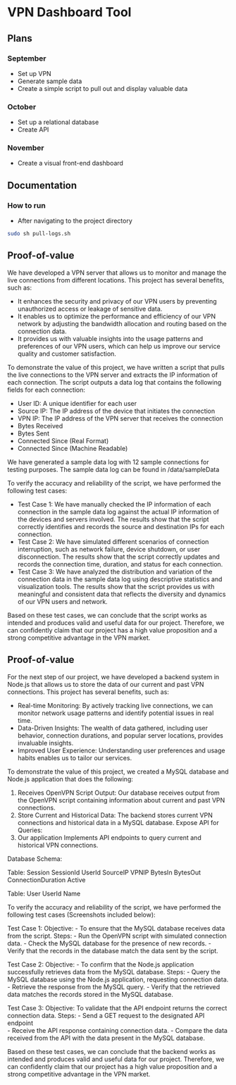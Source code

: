 # VPN Dashboard Tool

## Plans

### September

- Set up VPN
- Generate sample data
- Create a simple script to pull out and display valuable data

### October

- Set up a relational database
- Create API

### November

- Create a visual front-end dashboard


## Documentation

### How to run
- After navigating to the project directory
``` sh
sudo sh pull-logs.sh
```

## Proof-of-value 

We have developed a VPN server that allows us to monitor and manage the live connections from different locations. This project has several benefits, such as:

- It enhances the security and privacy of our VPN users by preventing unauthorized access or leakage of sensitive data.
- It enables us to optimize the performance and efficiency of our VPN network by adjusting the bandwidth allocation and routing based on the connection data.
- It provides us with valuable insights into the usage patterns and preferences of our VPN users, which can help us improve our service quality and customer satisfaction.

To demonstrate the value of this project, we have written a script that pulls the live connections to the VPN server and extracts the IP information of each connection. The script outputs a data log that contains the following fields for each connection:

- User ID: A unique identifier for each user
- Source IP: The IP address of the device that initiates the connection
- VPN IP: The IP address of the VPN server that receives the connection
- Bytes Received
- Bytes Sent
- Connected Since (Real Format)
- Connected Since (Machine Readable)

We have generated a sample data log with 12 sample connections for testing purposes. The sample data log can be found in /data/sampleData

To verify the accuracy and reliability of the script, we have performed the following test cases:

- Test Case 1: We have manually checked the IP information of each connection in the sample data log against the actual IP information of the devices and servers involved. The results show that the script correctly identifies and records the source and destination IPs for each connection.
- Test Case 2: We have simulated different scenarios of connection interruption, such as network failure, device shutdown, or user disconnection. The results show that the script correctly updates and records the connection time, duration, and status for each connection.
- Test Case 3: We have analyzed the distribution and variation of the connection data in the sample data log using descriptive statistics and visualization tools. The results show that the script provides us with meaningful and consistent data that reflects the diversity and dynamics of our VPN users and network.

Based on these test cases, we can conclude that the script works as intended and produces valid and useful data for our project. Therefore, we can confidently claim that our project has a high value proposition and a strong competitive advantage in the VPN market.

## Proof-of-value 
For the next step of our project, we have developed a backend system in Node.js that allows us to store the data of our current and past VPN connections. This project has several benefits, such as:

- Real-time Monitoring: By actively tracking live connections, we can monitor network usage patterns and identify potential issues in real time.
- Data-Driven Insights: The wealth of data gathered, including user behavior, connection durations, and popular server locations, provides invaluable insights. 
- Improved User Experience: Understanding user preferences and usage habits enables us to tailor our services.

To demonstrate the value of this project, we created a MySQL database and Node.js application that does the following: 

1. Receives OpenVPN Script Output:
Our database receives output from the OpenVPN script containing information about current and past VPN connections.
2. Store Current and Historical Data:
The backend stores current VPN connections and historical data in a MySQL database.
Expose API for Queries:
3. Our application Implements API endpoints to query current and historical VPN connections.

Database Schema:

Table: Session
SessionId
UserId
SourceIP
VPNIP
BytesIn
BytesOut
ConnectionDuration
Active

Table: User
UserId
Name


To verify the accuracy and reliability of the script, we have performed the following test cases (Screenshots included below):

Test Case 1:
    Objective: 
    - To ensure that the MySQL database receives data from the script.
    Steps:
    - Run the OpenVPN script with simulated connection data.
    - Check the MySQL database for the presence of new records.
    - Verify that the records in the database match the data sent by the script.
    

Test Case 2: 
    Objective: 
    - To confirm that the Node.js application successfully retrieves data from the MySQL database.
    Steps:
    - Query the MySQL database using the Node.js application, requesting connection data.
    - Retrieve the response from the MySQL query.
    - Verify that the retrieved data matches the records stored in the MySQL database.
  

Test Case 3: 
    Objective: To validate that the API endpoint returns the correct connection data.
    Steps:
    - Send a GET request to the designated API endpoint   
    - Receive the API response containing connection data.
    - Compare the data received from the API with the data present in the MySQL database.

Based on these test cases, we can conclude that the backend works as intended and produces valid and useful data for our project. Therefore, we can confidently claim that our project has a high value proposition and a strong competitive advantage in the VPN market.